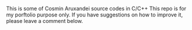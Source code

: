 This is some of Cosmin Aruxandei source codes in C/C++
This repo is for my porftolio purpose only. 
If you have suggestions on how to improve it, please leave a comment below. 

